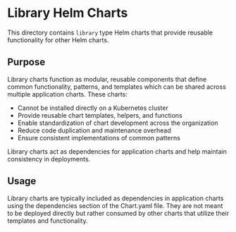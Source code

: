 # Library Helm Charts

This directory contains `library` type Helm charts that provide reusable functionality for other Helm charts.

## Purpose

Library charts function as modular, reusable components that define common functionality, patterns, and templates which can be shared across multiple application charts. These charts:

- Cannot be installed directly on a Kubernetes cluster
- Provide reusable chart templates, helpers, and functions
- Enable standardization of chart development across the organization
- Reduce code duplication and maintenance overhead
- Ensure consistent implementations of common patterns

Library charts act as dependencies for application charts and help maintain consistency in deployments.

## Usage

Library charts are typically included as dependencies in application charts using the dependencies section of the Chart.yaml file. They are not meant to be deployed directly but rather consumed by other charts that utilize their templates and functionality.

